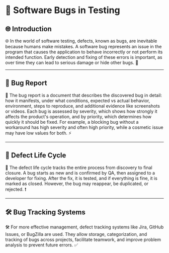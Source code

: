 # 🐞 Software Bugs in Testing

## 🌐 Introduction
🌐 In the world of software testing, defects, known as bugs, are inevitable because humans make mistakes. A software bug represents an issue in the program that causes the application to behave incorrectly or not perform its intended function. Early detection and fixing of these errors is important, as over time they can lead to serious damage or hide other bugs. 🐞

---

## 📄 Bug Report
📄 The bug report is a document that describes the discovered bug in detail: how it manifests, under what conditions, expected vs actual behavior, environment, steps to reproduce, and additional evidence like screenshots or videos. Each bug is assessed by severity, which shows how strongly it affects the product's operation, and by priority, which determines how quickly it should be fixed. For example, a blocking bug without a workaround has high severity and often high priority, while a cosmetic issue may have low values for both. ⚡

---

## 🔄 Defect Life Cycle
🔄 The defect life cycle tracks the entire process from discovery to final closure. A bug starts as new and is confirmed by QA, then assigned to a developer for fixing. After the fix, it is tested, and if everything is fine, it is marked as closed. However, the bug may reappear, be duplicated, or rejected. ❗


---

## 🛠️ Bug Tracking Systems
🛠️ For more effective management, defect tracking systems like Jira, GitHub Issues, or BugZilla are used. They allow storage, categorization, and tracking of bugs across projects, facilitate teamwork, and improve problem analysis to prevent future errors. ✅

